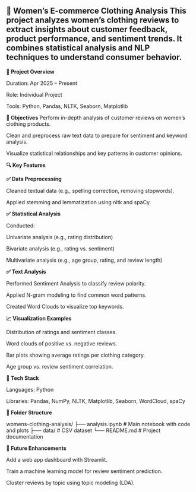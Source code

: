 **👗 Women’s E-commerce Clothing Analysis**
This project analyzes women’s clothing reviews to extract insights about customer feedback, product performance, and sentiment trends. It combines statistical analysis and NLP techniques to understand consumer behavior.
-----


**📌 Project Overview**

Duration: Apr 2025 – Present

Role: Individual Project

Tools: Python, Pandas, NLTK, Seaborn, Matplotlib


**🎯 Objectives**
Perform in-depth analysis of customer reviews on women’s clothing products.

Clean and preprocess raw text data to prepare for sentiment and keyword analysis.

Visualize statistical relationships and key patterns in customer opinions.



**🔍 Key Features**

**✅ Data Preprocessing**

Cleaned textual data (e.g., spelling correction, removing stopwords).

Applied stemming and lemmatization using nltk and spaCy.

**✅ Statistical Analysis**

Conducted:

Univariate analysis (e.g., rating distribution)

Bivariate analysis (e.g., rating vs. sentiment)

Multivariate analysis (e.g., age group, rating, and review length)

**✅ Text Analysis**

Performed Sentiment Analysis to classify review polarity.

Applied N-gram modeling to find common word patterns.

Created Word Clouds to visualize top keywords.



**📈 Visualization Examples**

Distribution of ratings and sentiment classes.

Word clouds of positive vs. negative reviews.

Bar plots showing average ratings per clothing category.

Age group vs. review sentiment correlation.



**🧰 Tech Stack**

Languages: Python

Libraries: Pandas, NumPy, NLTK, Matplotlib, Seaborn, WordCloud, spaCy


**📂 Folder Structure**

 womens-clothing-analysis/
├── analysis.ipynb               # Main notebook with code and plots
├── data/                        # CSV dataset
└── README.md                    # Project documentation



**🚀 Future Enhancements**

Add a web app dashboard with Streamlit.

Train a machine learning model for review sentiment prediction.

Cluster reviews by topic using topic modeling (LDA).
